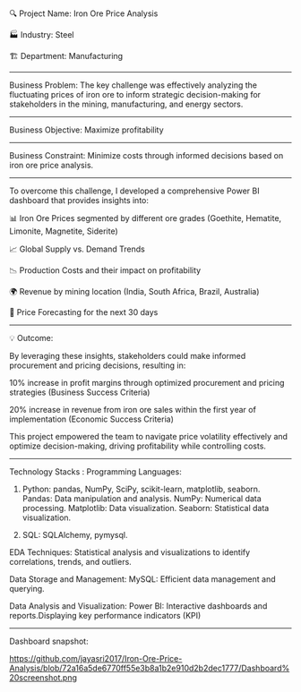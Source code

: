 🔍 Project Name: Iron Ore Price Analysis

🏭 Industry: Steel

🏗 Department: Manufacturing
____________________________________________________________________________________________________________________________________________________________________
Business Problem: The key challenge was effectively analyzing the fluctuating prices of iron ore to inform strategic decision-making for stakeholders in the mining, manufacturing, and energy sectors.
____________________________________________________________________________________________________________________________________________________________________

Business Objective: Maximize profitability
____________________________________________________________________________________________________________________________________________________________________

Business Constraint: Minimize costs through informed decisions based on iron ore price analysis.
____________________________________________________________________________________________________________________________________________________________________

To overcome this challenge, I developed a comprehensive Power BI dashboard that provides insights into:

📊 Iron Ore Prices segmented by different ore grades (Goethite, Hematite, Limonite, Magnetite, Siderite)

📈 Global Supply vs. Demand Trends

📉 Production Costs and their impact on profitability

🌍 Revenue by mining location (India, South Africa, Brazil, Australia)

🔮 Price Forecasting for the next 30 days
____________________________________________________________________________________________________________________________________________________________________

💡 Outcome:

By leveraging these insights, stakeholders could make informed procurement and pricing decisions, resulting in:

10% increase in profit margins through optimized procurement and pricing strategies (Business Success Criteria)

20% increase in revenue from iron ore sales within the first year of implementation (Economic Success Criteria)

This project empowered the team to navigate price volatility effectively and optimize decision-making, driving profitability while controlling costs.
____________________________________________________________________________________________________________________________________________________________________
Technology Stacks : 
Programming Languages:
1. Python: pandas, NumPy, SciPy, scikit-learn, matplotlib, seaborn.
Pandas: Data manipulation and analysis.
NumPy: Numerical data processing.
Matplotlib: Data visualization.
Seaborn: Statistical data visualization.

2. SQL: SQLAlchemy, pymysql.

EDA Techniques:
Statistical analysis and visualizations to identify correlations, trends, and outliers.

Data Storage and Management:
MySQL: Efficient data management and querying.

Data Analysis and Visualization:
Power BI: Interactive dashboards and reports.Displaying key performance indicators (KPI)
____________________________________________________________________________________________________________________________________________________________________

Dashboard snapshot:

https://github.com/jayasri2017/Iron-Ore-Price-Analysis/blob/72a16a5de6770ff55e3b8a1b2e910d2b2dec1777/Dashboard%20screenshot.png
